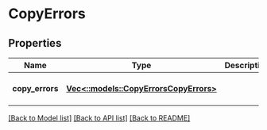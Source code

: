# CopyErrors

## Properties
Name | Type | Description | Notes
------------ | ------------- | ------------- | -------------
**copy_errors** | [**Vec<::models::CopyErrorsCopyErrors>**](CopyErrors_copy_errors.md) |  | [optional] [default to null]

[[Back to Model list]](../README.md#documentation-for-models) [[Back to API list]](../README.md#documentation-for-api-endpoints) [[Back to README]](../README.md)


